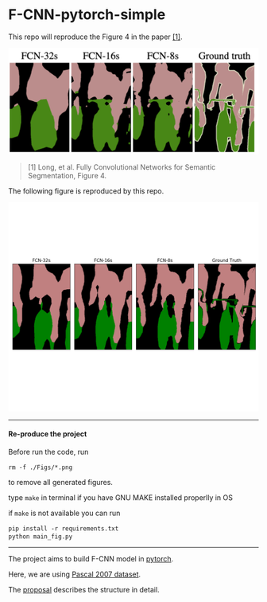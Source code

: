 # F-CNN-pytorch-simple
 
This repo will reproduce the Figure 4 in the paper [[1]](https://arxiv.org/abs/1802.07167).

![Semantic image][logo]

[logo]: https://github.com/Zaoyee/F-CNN-pytorch-simple/blob/master/doc/image%20aim.png "Semantic image"
> [1] Long, et al. Fully Convolutional Networks for Semantic Segmentation, Figure 4.

The following figure is reproduced by this repo.

![Reproduced image][im2]

[im2]: https://github.com/Zaoyee/F-CNN-pytorch-simple/blob/master/Figs/resultsfigs.png "Reproduced image"

----

#### Re-produce the project

Before run the code, run

```
rm -f ./Figs/*.png
```

to remove all generated figures.

type `make` in terminal if you have GNU MAKE installed properlly in OS

if `make` is not available you can run

```
pip install -r requirements.txt
python main_fig.py

```
----

The project aims to build F-CNN model in [pytorch](https://pytorch.org/).

Here, we are using [Pascal 2007 dataset](http://host.robots.ox.ac.uk/pascal/VOC/).

The [proposal](https://github.com/Zaoyee/F-CNN-pytorch-simple/blob/master/doc/Project-2-Week-1.pdf) describes the structure in detail.
